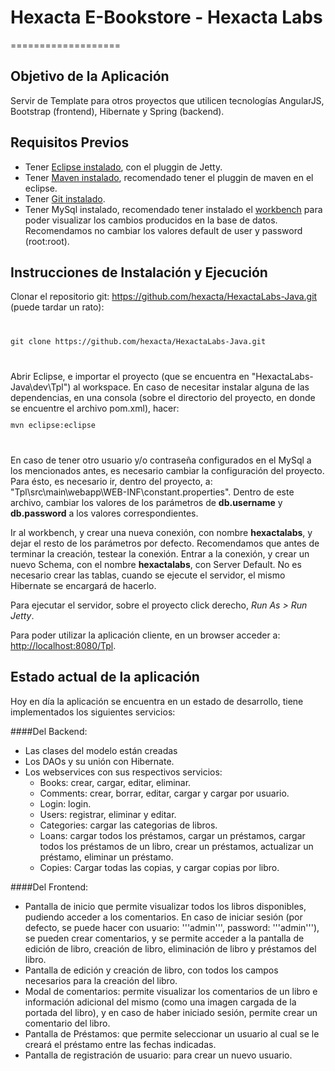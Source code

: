 # Hexacta E-Bookstore - Hexacta Labs
===================
## Objetivo de la Aplicación 

Servir de Template para otros proyectos que utilicen tecnologías AngularJS, Bootstrap (frontend), Hibernate y Spring (backend). 

## Requisitos Previos

* Tener [Eclipse instalado](https://wiki.hexacta.com/mediawiki/index.php/HAT:IDE_Eclipse-Hexacta), con el pluggin de Jetty. 
* Tener [Maven instalado](https://wiki.hexacta.com/mediawiki/index.php/HAT:Introducción_a_Maven), recomendado tener el pluggin de maven en el eclipse. 
* Tener [Git instalado](https://wiki.hexacta.com/mediawiki/index.php/HAT:GIT). 
* Tener MySql instalado, recomendado tener instalado el [workbench](http://dev.mysql.com/downloads/workbench/) para poder visualizar los cambios producidos en la base de datos. Recomendamos no cambiar los valores default de user y password (root:root). 

## Instrucciones de Instalación y Ejecución

Clonar el repositorio git: https://github.com/hexacta/HexactaLabs-Java.git (puede tardar un rato): 
<code>
<pre>git clone https://github.com/hexacta/HexactaLabs-Java.git</pre>
</code>
Abrir Eclipse, e importar el proyecto (que se encuentra en "HexactaLabs-Java\dev\Tpl") al workspace. 
En caso de necesitar instalar alguna de las dependencias, en una consola (sobre el directorio del proyecto, en donde se encuentre el archivo pom.xml), hacer:
<code>
<pre>mvn eclipse:eclipse</pre>
</code>

En caso de tener otro usuario y/o contraseña configurados en el MySql a los mencionados antes, es necesario cambiar la configuración del proyecto. Para ésto, es necesario ir, dentro del proyecto, a: "Tpl\src\main\webapp\WEB-INF\constant.properties". Dentro de este archivo, cambiar los valores de los parámetros de **db.username** y **db.password** a los valores correspondientes. 

Ir al workbench, y crear una nueva conexión, con nombre **hexactalabs**, y dejar el resto de los parámetros por defecto. Recomendamos que antes de terminar la creación, testear la conexión. Entrar a la conexión, y crear un nuevo Schema, con el nombre **hexactalabs**, con Server Default. No es necesario crear las tablas, cuando se ejecute el servidor, el mismo Hibernate se encargará de hacerlo. 

Para ejecutar el servidor, sobre el proyecto click derecho, *Run As &gt; Run Jetty*. 

Para poder utilizar la aplicación cliente, en un browser acceder a: [http://localhost:8080/Tpl](http://localhost:8080/Tpl).

## Estado actual de la aplicación
Hoy en día la aplicación se encuentra en un estado de desarrollo, tiene implementados los siguientes servicios: 

####Del Backend:
* Las clases del modelo están creadas
* Los DAOs y su unión con Hibernate.
* Los webservices con sus respectivos servicios: 
  * Books: crear, cargar, editar, eliminar.
  * Comments: crear, borrar, editar, cargar y cargar por usuario.
  * Login: login.
  * Users: registrar, eliminar y editar.
  * Categories: cargar las categorias de libros.
  * Loans: cargar todos los préstamos, cargar un préstamos, cargar todos los préstamos de un libro, crear un préstamos, actualizar un préstamo, eliminar un préstamo.
  * Copies: Cargar todas las copias, y cargar copias por libro.


####Del Frontend:
* Pantalla de inicio que permite visualizar todos los libros disponibles, pudiendo acceder a los comentarios. En caso de iniciar sesión (por defecto, se puede hacer con usuario: '''admin''', password: '''admin'''), se pueden crear comentarios, y se permite acceder a la pantalla de edición de libro, creación de libro, eliminación de libro y préstamos del libro.
* Pantalla de edición y creación de libro, con todos los campos necesarios para la creación del libro.
* Modal de comentarios: permite visualizar los comentarios de un libro e información adicional del mismo (como una imagen cargada de la portada del libro), y en caso de haber iniciado sesión, permite crear un comentario del libro.
* Pantalla de Préstamos: que permite seleccionar un usuario al cual se le creará el préstamo entre las fechas indicadas.
* Pantalla de registración de usuario: para crear un nuevo usuario.
